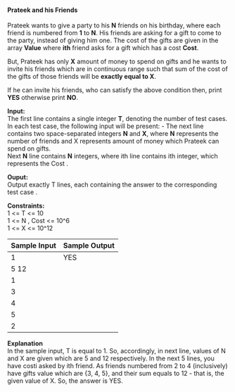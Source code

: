 #### Prateek and his Friends
Prateek wants to give a party to his **N** friends on his birthday, where each friend is numbered from **1** to **N**. His friends are asking for a gift to come to the party, instead of giving him one. The cost of the gifts are given in the array **Value** where **ith** friend asks for a gift which has a cost **Cost**.

But, Prateek has only **X** amount of money to spend on gifts and he wants to invite his friends which are in continuous range such that sum of the cost of the gifts of those friends will be **exactly equal to X**.

If he can invite his friends, who can satisfy the above condition then, print **YES** otherwise print **NO**.

**Input:**  
The first line contains a single integer **T**, denoting the number of test cases. In each test case, the following input will be present: - The next line contains two space-separated integers **N** and **X**, where **N** represents the number of friends and X represents amount of money which Prateek can spend on gifts.  
Next **N** line contains **N** integers, where ith line contains ith integer, which represents the Cost .

**Ouput:**  
Output exactly T lines, each containing the answer to the corresponding test case .

**Constraints:**  
1 <= T <= 10  
1 <= N , Cost <= 10^6  
1 <= X <= 10^12

| Sample Input  | Sample Output |
| ------------- |---------------|
| 1             | YES           |
| 5 12          |               |
| 1             |               | 
| 3             |               |
| 4             |               |
| 5             |               |
| 2             |               |

**Explanation**  
In the sample input, T is equal to 1. So, accordingly, in next line, values of N and X are given which are 5 and 12 respectively. In the next 5 lines, you have costi asked by ith friend. As friends numbered from 2 to 4 (inclusively) have gifts value which are {3, 4, 5}, and their sum equals to 12 - that is, the given value of X. So, the answer is YES.
